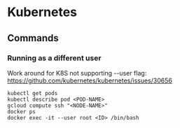 # Kubernetes

## Commands

### Running as a different user

Work around for K8S not supporting --user flag: https://github.com/kubernetes/kubernetes/issues/30656

```
kubectl get pods
kubectl describe pod <POD-NAME>
gcloud compute ssh "<NODE-NAME>"
docker ps
docker exec -it --user root <ID> /bin/bash
```



